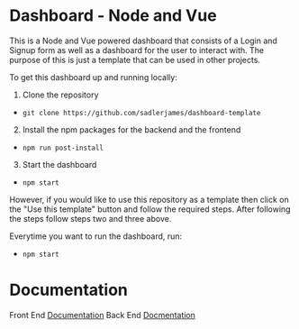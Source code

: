 # Dashboard - Node and Vue
This is a Node and Vue powered dashboard that consists of a Login and Signup form as well as a dashboard for the user to interact with.
The purpose of this is just a template that can be used in other projects.

To get this dashboard up and running locally:
1. Clone the repository
- `git clone https://github.com/sadlerjames/dashboard-template`
2. Install the npm packages for the backend and the frontend
- `npm run post-install`
3. Start the dashboard
- `npm start`

However, if you would like to use this repository as a template then click on the "Use this template" button and follow the required steps. After following the steps follow steps two and three above.

Everytime you want to run the dashboard, run:
- `npm start`

# Documentation

Front End [Documentation](https://github.com/sadlerjames/dashboard-template/tree/master/client)
Back End [Docmentation](https://github.com/sadlerjames/dashboard-template/tree/master/server) 